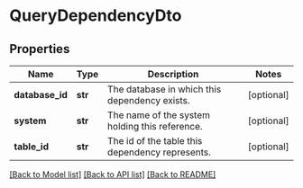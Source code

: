 # QueryDependencyDto

## Properties
Name | Type | Description | Notes
------------ | ------------- | ------------- | -------------
**database_id** | **str** | The database in which this dependency exists. | [optional] 
**system** | **str** | The name of the system holding this reference. | [optional] 
**table_id** | **str** | The id of the table this dependency represents. | [optional] 

[[Back to Model list]](../README.md#documentation-for-models) [[Back to API list]](../README.md#documentation-for-api-endpoints) [[Back to README]](../README.md)


